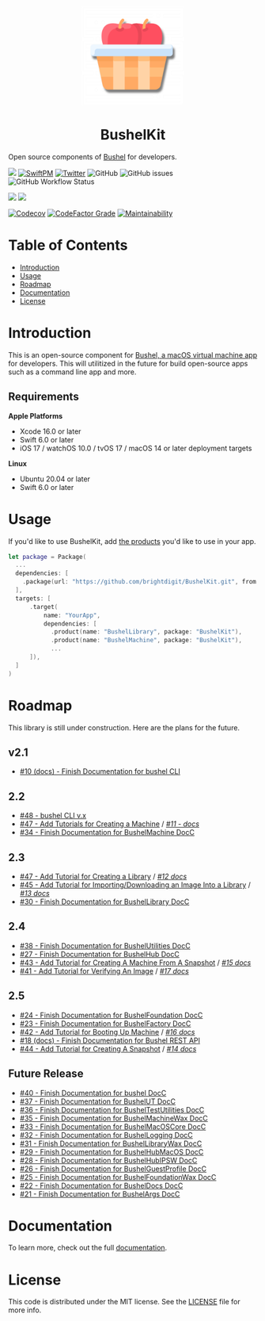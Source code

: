 <p align="center">
    <img alt="BushelKit" title="BushelKit" src="Sources/BushelFoundation/BushelFoundation.docc/Resources/Logo.svg" height="200">
</p>
<h1 align="center"> BushelKit </h1>

Open source components of [Bushel](https://getbushel.app) for developers.

[![](https://img.shields.io/badge/docc-read_documentation-blue)](https://swiftpackageindex.com/brightdigit/BushelKit/documentation)
[![SwiftPM](https://img.shields.io/badge/SPM-Linux%20%7C%20iOS%20%7C%20macOS%20%7C%20watchOS%20%7C%20tvOS-success?logo=swift)](https://swift.org)
[![Twitter](https://img.shields.io/badge/twitter-@brightdigit-blue.svg?style=flat)](http://twitter.com/brightdigit)
![GitHub](https://img.shields.io/github/license/brightdigit/BushelKit)
![GitHub issues](https://img.shields.io/github/issues/brightdigit/BushelKit)
![GitHub Workflow Status](https://img.shields.io/github/actions/workflow/status/brightdigit/BushelKit/BushelKit.yml?label=actions&logo=github&?branch=main)

[![](https://img.shields.io/endpoint?url=https%3A%2F%2Fswiftpackageindex.com%2Fapi%2Fpackages%2Fbrightdigit%2FBushelKit%2Fbadge%3Ftype%3Dswift-versions)](https://swiftpackageindex.com/brightdigit/BushelKit)
[![](https://img.shields.io/endpoint?url=https%3A%2F%2Fswiftpackageindex.com%2Fapi%2Fpackages%2Fbrightdigit%2FBushelKit%2Fbadge%3Ftype%3Dplatforms)](https://swiftpackageindex.com/brightdigit/BushelKit)

[![Codecov](https://img.shields.io/codecov/c/github/brightdigit/BushelKit)](https://codecov.io/gh/brightdigit/BushelKit)
[![CodeFactor Grade](https://img.shields.io/codefactor/grade/github/brightdigit/BushelKit)](https://www.codefactor.io/repository/github/brightdigit/BushelKit)
[![Maintainability](https://api.codeclimate.com/v1/badges/78ed94c9ce81530d23dc/maintainability)](https://codeclimate.com/repos/675322f20ee99b00b9c28232/maintainability)
<!--[![codebeat badge](https://codebeat.co/badges/54695d4b-98c8-4f0f-855e-215500163094)](https://codebeat.co/projects/github-com-brightdigit-BushelKit-main)-->


# Table of Contents

* [Introduction](#introduction)
* [Usage](#usage)
* [Roadmap](#roadmap)
* [Documentation](#documentation)
* [License](#license)

<!-- Created by https://github.com/ekalinin/github-markdown-toc -->

# Introduction

This is an open-source component for [Bushel, a macOS virtual machine app](https://getbushel.app) for developers. This will utilitized in the future for build open-source apps such as a command line app and more.

## Requirements 

**Apple Platforms**

- Xcode 16.0 or later
- Swift 6.0 or later
- iOS 17 / watchOS 10.0 / tvOS 17 / macOS 14 or later deployment targets

**Linux**

- Ubuntu 20.04 or later
- Swift 6.0 or later

# Usage

If you'd like to use BushelKit, add [the products](https://docs.getbushel.app/docc) you'd like to use in your app.

```swift
let package = Package(
  ...
  dependencies: [
    .package(url: "https://github.com/brightdigit/BushelKit.git", from: "2.0.0")
  ],
  targets: [
      .target(
          name: "YourApp",
          dependencies: [
            .product(name: "BushelLibrary", package: "BushelKit"),
            .product(name: "BushelMachine", package: "BushelKit"),
            ...
      ]),
  ]
)
```

# Roadmap

This library is still under construction. Here are the plans for the future.

## v2.1 
* [#10 (docs) - Finish Documentation for bushel CLI](https://github.com/brightdigit/BushelDocs/issues/10)

## 2.2
* [#48 - bushel CLI v.x](https://github.com/brightdigit/BushelKit/issues/48)
* [#47 - Add Tutorials for Creating a Machine](https://github.com/brightdigit/BushelKit/issues/48) / _[#11 - docs](https://github.com/brightdigit/BushelDocs/issues/11)_
* [#34 - Finish Documentation for BushelMachine DocC](https://github.com/brightdigit/BushelKit/issues/34)       

## 2.3          
* [#47 - Add Tutorial for Creating a Library](https://github.com/brightdigit/BushelKit/issues/47) / _[#12 docs](https://github.com/brightdigit/BushelDocs/issues/12)_
* [#45 - Add Tutorial for Importing/Downloading an Image Into a Library](https://github.com/brightdigit/BushelKit/issues/45) / _[#13 docs](https://github.com/brightdigit/BushelDocs/issues/13)_         
* [#30 - Finish Documentation for BushelLibrary DocC](https://github.com/brightdigit/BushelKit/issues/30)     

## 2.4        
* [#38 - Finish Documentation for BushelUtilities DocC](https://github.com/brightdigit/BushelKit/issues/38)           
* [#27 - Finish Documentation for BushelHub DocC](https://github.com/brightdigit/BushelKit/issues/27)          
* [#43 - Add Tutorial for Creating A Machine From A Snapshot](https://github.com/brightdigit/BushelKit/issues/43) / _[#15 docs](https://github.com/brightdigit/BushelDocs/issues/15)_
* [#41 - Add Tutorial for Verifying An Image](https://github.com/brightdigit/BushelKit/issues/41) / _[#17 docs](https://github.com/brightdigit/BushelDocs/issues/17)_
      
## 2.5      
* [#24 - Finish Documentation for BushelFoundation DocC](https://github.com/brightdigit/BushelKit/issues/24)           
* [#23 - Finish Documentation for BushelFactory DocC](https://github.com/brightdigit/BushelKit/issues/23)   
* [#42 - Add Tutorial for Booting Up Machine](https://github.com/brightdigit/BushelKit/issues/42) / _[#16 docs](https://github.com/brightdigit/BushelDocs/issues/16)_
* [#18 (docs) - Finish Documentation for Bushel REST API](https://github.com/brightdigit/BushelDocs/issues/18)
* [#44 - Add Tutorial for Creating A Snapshot](https://github.com/brightdigit/BushelKit/issues/44) / _[#14 docs](https://github.com/brightdigit/BushelDocs/issues/14)_

## Future Release
* [#40 - Finish Documentation for bushel DocC](https://github.com/brightdigit/BushelKit/issues/40)                            
* [#37 - Finish Documentation for BushelUT DocC](https://github.com/brightdigit/BushelKit/issues/37)                     
* [#36 - Finish Documentation for BushelTestUtilities DocC](https://github.com/brightdigit/BushelKit/issues/36)          
* [#35 - Finish Documentation for BushelMachineWax DocC](https://github.com/brightdigit/BushelKit/issues/35)             
* [#33 - Finish Documentation for BushelMacOSCore DocC](https://github.com/brightdigit/BushelKit/issues/33)              
* [#32 - Finish Documentation for BushelLogging DocC](https://github.com/brightdigit/BushelKit/issues/32)                
* [#31 - Finish Documentation for BushelLibraryWax DocC](https://github.com/brightdigit/BushelKit/issues/31)             
* [#29 - Finish Documentation for BushelHubMacOS DocC](https://github.com/brightdigit/BushelKit/issues/29)               
* [#28 - Finish Documentation for BushelHubIPSW DocC](https://github.com/brightdigit/BushelKit/issues/28)                 
* [#26 - Finish Documentation for BushelGuestProfile DocC](https://github.com/brightdigit/BushelKit/issues/26)           
* [#25 - Finish Documentation for BushelFoundationWax DocC](https://github.com/brightdigit/BushelKit/issues/25)              
* [#22 - Finish Documentation for BushelDocs DocC](https://github.com/brightdigit/BushelKit/issues/22)                   
* [#21 - Finish Documentation for BushelArgs DocC](https://github.com/brightdigit/BushelKit/issues/21) 

# Documentation

To learn more, check out the full [documentation](https://docs.getbushel.app/docc).

# License 

This code is distributed under the MIT license. See the [LICENSE](https://github.com/brightdigit/BushelKit/LICENSE) file for more info.
